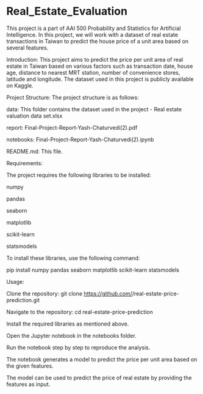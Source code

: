 # Real_Estate_Evaluation
This project is a part of AAI 500 Probability and Statistics for Artificial Intelligence. In this project, we will work with a dataset of real estate transactions in Taiwan to predict the house price of a unit area based on several features.



Introduction:
This project aims to predict the price per unit area of real estate in Taiwan based on various factors such as transaction date, house age, distance to nearest MRT station, number of convenience stores, latitude and longitude. The dataset used in this project is publicly available on Kaggle.



Project Structure:
The project structure is as follows:

data: This folder contains the dataset used in the project - Real estate valuation data set.xlsx

report: Final-Project-Report-Yash-Chaturvedi(2).pdf

notebooks: Final-Project-Report-Yash-Chaturvedi(2).ipynb

README.md: This file.



Requirements:

The project requires the following libraries to be installed:

numpy

pandas

seaborn

matplotlib

scikit-learn

statsmodels



To install these libraries, use the following command:

pip install numpy pandas seaborn matplotlib scikit-learn statsmodels



Usage:

Clone the repository: git clone https://github.com/<username>/real-estate-price-prediction.git
  
Navigate to the repository: cd real-estate-price-prediction
  
Install the required libraries as mentioned above.
  
Open the Jupyter notebook in the notebooks folder.
  
Run the notebook step by step to reproduce the analysis.
  
The notebook generates a model to predict the price per unit area based on the given features.
  
The model can be used to predict the price of real estate by providing the features as input.





